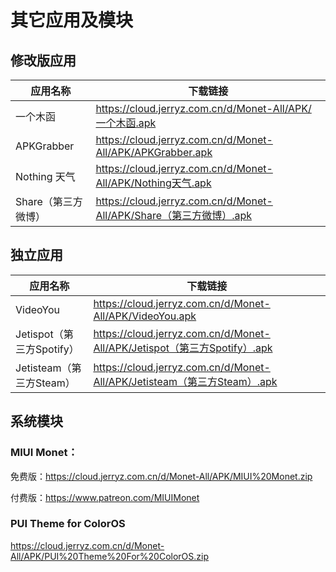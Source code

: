 # 其它应用及模块

## 修改版应用

| 应用名称 | 下载链接 |
| --- | --- |
| 一个木函 | https://cloud.jerryz.com.cn/d/Monet-All/APK/一个木函.apk |
| APKGrabber | https://cloud.jerryz.com.cn/d/Monet-All/APK/APKGrabber.apk |
| Nothing 天气 | https://cloud.jerryz.com.cn/d/Monet-All/APK/Nothing天气.apk |
| Share（第三方微博） | https://cloud.jerryz.com.cn/d/Monet-All/APK/Share（第三方微博）.apk |

## 独立应用

| 应用名称 | 下载链接 |
| --- | --- |
| VideoYou | https://cloud.jerryz.com.cn/d/Monet-All/APK/VideoYou.apk |
| Jetispot（第三方Spotify） | https://cloud.jerryz.com.cn/d/Monet-All/APK/Jetispot（第三方Spotify）.apk |
| Jetisteam（第三方Steam） | https://cloud.jerryz.com.cn/d/Monet-All/APK/Jetisteam（第三方Steam）.apk |

## 系统模块

### MIUI Monet：

免费版：https://cloud.jerryz.com.cn/d/Monet-All/APK/MIUI%20Monet.zip

付费版：https://www.patreon.com/MIUIMonet

### PUI Theme for ColorOS
https://cloud.jerryz.com.cn/d/Monet-All/APK/PUI%20Theme%20For%20ColorOS.zip
